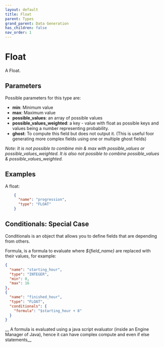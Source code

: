 ```yaml
---
layout: default
title: Float
parent: Types
grand_parent: Data Generation
has_children: false
nav_order: 1
---
```


# Float

A Float. 

## Parameters

Possible parameters for this type are:

- **min**: Minimum value
- **max**: Maximum value
- **possible_values**: an array of possible values
- **possible_values_weighted**: a key - value with float as possible keys and values being a number representing probability.
- **ghost**: To compute this field but does not output it. (This is useful foor generating more complex fields using one or multiple ghost fields)

*Note: It is not possible to combine min & max with possible_values or possible_values_weighted. It is also not possible to combine possible_values & possible_values_weighted.*

## Examples

A float:

```json
    {
      "name": "progression",
      "type": "FLOAT"
    }
```

## Conditionals: Special Case

Conditionals is an object that allows you to define fields that are depending from others.

Formula, is a formula to evaluate where _${field_name}_ are replaced with their values, for example:

```json
{
  "name": "starting_hour",
  "type": "INTEGER",
  "min": 0,
  "max": 16
},
{
  "name": "finished_hour",
  "type": "FLOAT",
  "conditionals": {
    "formula": "$starting_hour + 8"
  }
}
```

__ A formula is evaluated using a java script evaluator (inside an Engine Manager of Java), hence it can have complex compute and even if else statements__
